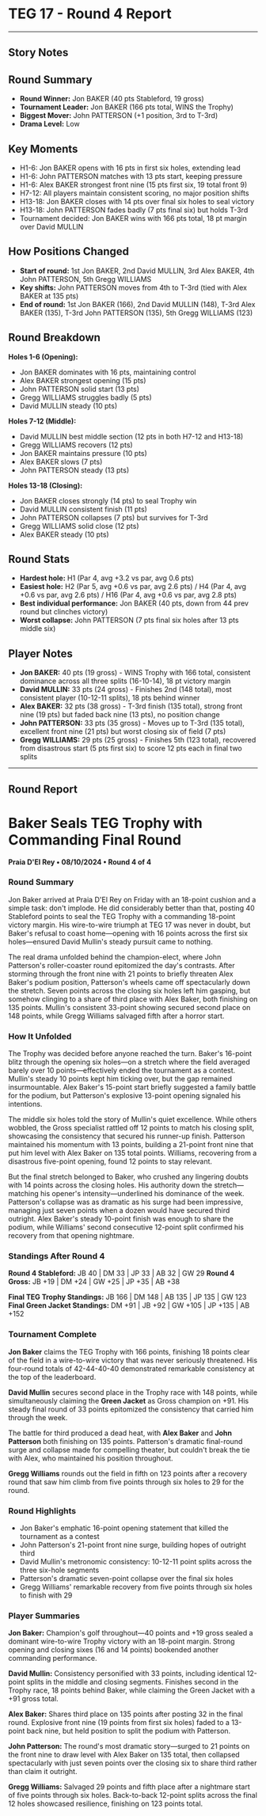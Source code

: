 # TEG 17 - Round 4 Report

---

## Story Notes

## Round Summary
- **Round Winner:** Jon BAKER (40 pts Stableford, 19 gross)
- **Tournament Leader:** Jon BAKER (166 pts total, WINS the Trophy)
- **Biggest Mover:** John PATTERSON (+1 position, 3rd to T-3rd)
- **Drama Level:** Low

## Key Moments
- H1-6: Jon BAKER opens with 16 pts in first six holes, extending lead
- H1-6: John PATTERSON matches with 13 pts start, keeping pressure
- H1-6: Alex BAKER strongest front nine (15 pts first six, 19 total front 9)
- H7-12: All players maintain consistent scoring, no major position shifts
- H13-18: Jon BAKER closes with 14 pts over final six holes to seal victory
- H13-18: John PATTERSON fades badly (7 pts final six) but holds T-3rd
- Tournament decided: Jon BAKER wins with 166 pts total, 18 pt margin over David MULLIN

## How Positions Changed
- **Start of round:** 1st Jon BAKER, 2nd David MULLIN, 3rd Alex BAKER, 4th John PATTERSON, 5th Gregg WILLIAMS
- **Key shifts:** John PATTERSON moves from 4th to T-3rd (tied with Alex BAKER at 135 pts)
- **End of round:** 1st Jon BAKER (166), 2nd David MULLIN (148), T-3rd Alex BAKER (135), T-3rd John PATTERSON (135), 5th Gregg WILLIAMS (123)

## Round Breakdown
**Holes 1-6 (Opening):**
- Jon BAKER dominates with 16 pts, maintaining control
- Alex BAKER strongest opening (15 pts) 
- John PATTERSON solid start (13 pts)
- Gregg WILLIAMS struggles badly (5 pts)
- David MULLIN steady (10 pts)

**Holes 7-12 (Middle):**
- David MULLIN best middle section (12 pts in both H7-12 and H13-18)
- Gregg WILLIAMS recovers (12 pts)
- Jon BAKER maintains pressure (10 pts)
- Alex BAKER slows (7 pts)
- John PATTERSON steady (13 pts)

**Holes 13-18 (Closing):**
- Jon BAKER closes strongly (14 pts) to seal Trophy win
- David MULLIN consistent finish (11 pts)
- John PATTERSON collapses (7 pts) but survives for T-3rd
- Gregg WILLIAMS solid close (12 pts)
- Alex BAKER steady (10 pts)

## Round Stats
- **Hardest hole:** H1 (Par 4, avg +3.2 vs par, avg 0.6 pts)
- **Easiest hole:** H2 (Par 5, avg +0.6 vs par, avg 2.6 pts) / H4 (Par 4, avg +0.6 vs par, avg 2.6 pts) / H16 (Par 4, avg +0.6 vs par, avg 2.8 pts)
- **Best individual performance:** Jon BAKER (40 pts, down from 44 prev round but clinches victory)
- **Worst collapse:** John PATTERSON (7 pts final six holes after 13 pts middle six)

## Player Notes
- **Jon BAKER:** 40 pts (19 gross) - WINS Trophy with 166 total, consistent dominance across all three splits (16-10-14), 18 pt victory margin
- **David MULLIN:** 33 pts (24 gross) - Finishes 2nd (148 total), most consistent player (10-12-11 splits), 18 pts behind winner
- **Alex BAKER:** 32 pts (38 gross) - T-3rd finish (135 total), strong front nine (19 pts) but faded back nine (13 pts), no position change
- **John PATTERSON:** 33 pts (35 gross) - Moves up to T-3rd (135 total), excellent front nine (21 pts) but worst closing six of field (7 pts)
- **Gregg WILLIAMS:** 29 pts (25 gross) - Finishes 5th (123 total), recovered from disastrous start (5 pts first six) to score 12 pts each in final two splits

---

## Round Report

# Baker Seals TEG Trophy with Commanding Final Round
**Praia D'El Rey • 08/10/2024 • Round 4 of 4**

### Round Summary

Jon Baker arrived at Praia D'El Rey on Friday with an 18-point cushion and a simple task: don't implode. He did considerably better than that, posting 40 Stableford points to seal the TEG Trophy with a commanding 18-point victory margin. His wire-to-wire triumph at TEG 17 was never in doubt, but Baker's refusal to coast home—opening with 16 points across the first six holes—ensured David Mullin's steady pursuit came to nothing.

The real drama unfolded behind the champion-elect, where John Patterson's roller-coaster round epitomized the day's contrasts. After storming through the front nine with 21 points to briefly threaten Alex Baker's podium position, Patterson's wheels came off spectacularly down the stretch. Seven points across the closing six holes left him gasping, but somehow clinging to a share of third place with Alex Baker, both finishing on 135 points. Mullin's consistent 33-point showing secured second place on 148 points, while Gregg Williams salvaged fifth after a horror start.

### How It Unfolded

The Trophy was decided before anyone reached the turn. Baker's 16-point blitz through the opening six holes—on a stretch where the field averaged barely over 10 points—effectively ended the tournament as a contest. Mullin's steady 10 points kept him ticking over, but the gap remained insurmountable. Alex Baker's 15-point start briefly suggested a family battle for the podium, but Patterson's explosive 13-point opening signaled his intentions.

The middle six holes told the story of Mullin's quiet excellence. While others wobbled, the Gross specialist rattled off 12 points to match his closing split, showcasing the consistency that secured his runner-up finish. Patterson maintained his momentum with 13 points, building a 21-point front nine that put him level with Alex Baker on 135 total points. Williams, recovering from a disastrous five-point opening, found 12 points to stay relevant.

But the final stretch belonged to Baker, who crushed any lingering doubts with 14 points across the closing holes. His authority down the stretch—matching his opener's intensity—underlined his dominance of the week. Patterson's collapse was as dramatic as his surge had been impressive, managing just seven points when a dozen would have secured third outright. Alex Baker's steady 10-point finish was enough to share the podium, while Williams' second consecutive 12-point split confirmed his recovery from that opening nightmare.

### Standings After Round 4

**Round 4 Stableford:** JB 40 | DM 33 | JP 33 | AB 32 | GW 29
**Round 4 Gross:** JB +19 | DM +24 | GW +25 | JP +35 | AB +38

**Final TEG Trophy Standings:** JB 166 | DM 148 | AB 135 | JP 135 | GW 123
**Final Green Jacket Standings:** DM +91 | JB +92 | GW +105 | JP +135 | AB +152

### Tournament Complete

**Jon Baker** claims the TEG Trophy with 166 points, finishing 18 points clear of the field in a wire-to-wire victory that was never seriously threatened. His four-round totals of 42-44-40-40 demonstrated remarkable consistency at the top of the leaderboard.

**David Mullin** secures second place in the Trophy race with 148 points, while simultaneously claiming the **Green Jacket** as Gross champion on +91. His steady final round of 33 points epitomized the consistency that carried him through the week.

The battle for third produced a dead heat, with **Alex Baker** and **John Patterson** both finishing on 135 points. Patterson's dramatic final-round surge and collapse made for compelling theater, but couldn't break the tie with Alex, who maintained his position throughout.

**Gregg Williams** rounds out the field in fifth on 123 points after a recovery round that saw him climb from five points through six holes to 29 for the round.

### Round Highlights

- Jon Baker's emphatic 16-point opening statement that killed the tournament as a contest
- John Patterson's 21-point front nine surge, building hopes of outright third
- David Mullin's metronomic consistency: 10-12-11 point splits across the three six-hole segments
- Patterson's dramatic seven-point collapse over the final six holes
- Gregg Williams' remarkable recovery from five points through six holes to finish with 29

### Player Summaries

**Jon Baker:** Champion's golf throughout—40 points and +19 gross sealed a dominant wire-to-wire Trophy victory with an 18-point margin. Strong opening and closing sixes (16 and 14 points) bookended another commanding performance.

**David Mullin:** Consistency personified with 33 points, including identical 12-point splits in the middle and closing segments. Finishes second in the Trophy race, 18 points behind Baker, while claiming the Green Jacket with a +91 gross total.

**Alex Baker:** Shares third place on 135 points after posting 32 in the final round. Explosive front nine (19 points from first six holes) faded to a 13-point back nine, but held position to split the podium with Patterson.

**John Patterson:** The round's most dramatic story—surged to 21 points on the front nine to draw level with Alex Baker on 135 total, then collapsed spectacularly with just seven points over the closing six to share third rather than claim it outright.

**Gregg Williams:** Salvaged 29 points and fifth place after a nightmare start of five points through six holes. Back-to-back 12-point splits across the final 12 holes showcased resilience, finishing on 123 points total.

